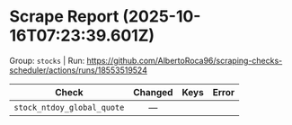 # Scrape Report (2025-10-16T07:23:39.601Z)

Group: `stocks`  |  Run: https://github.com/AlbertoRoca96/scraping-checks-scheduler/actions/runs/18553519524

| Check | Changed | Keys | Error |
|---|:---:|:--|:--|
| `stock_ntdoy_global_quote` | — |  |  |
